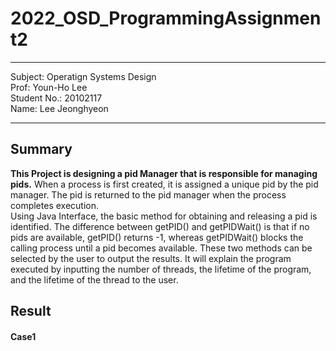# 2022_OSD_ProgrammingAssignment2
***
Subject: Operatign Systems Design  
Prof: Youn-Ho Lee    
Student No.: 20102117  
Name: Lee Jeonghyeon    
***

## Summary
<b>This Project is designing a pid Manager that is responsible for managing pids.</b> When a process is first created, it is assigned a unique pid by the pid manager. The pid is returned to the pid manager when the process completes execution.<br>
Using Java Interface, the basic method for obtaining and releasing a pid is identified. The difference between getPID() and getPIDWait() is that if no pids are available, getPID() returns -1, whereas getPIDWait() blocks the calling process until a pid becomes available. These two methods can be selected by the user to output the results. It will explain the program executed by inputting the number of threads, the lifetime of the program, and the lifetime of the thread to the user.

## Result
#### Case1
